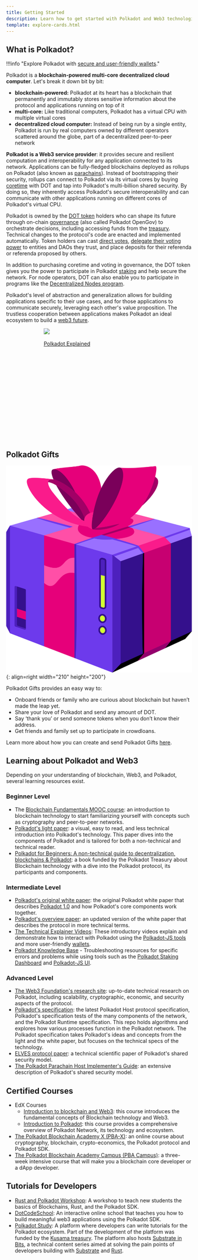 ```yaml
---
title: Getting Started
description: Learn how to get started with Polkadot and Web3 technologies.
template: explore-cards.html
---
```


## What is Polkadot?

!!!info "Explore Polkadot with [secure and user-friendly wallets](https://www.polkadot.network/ecosystem/wallets/)."

Polkadot is a **blockchain-powered multi-core decentralized cloud computer**. Let's break it down bit by bit:

- **blockchain-powered:** Polkadot at its heart has a blockchain that permanently and immutably stores sensitive information about the protocol and applications running on top of it
- **multi-core:** Like traditional computers, Polkadot has a virtual CPU with multiple virtual cores
- **decentralized cloud computer:** Instead of being run by a single entity, Polkadot is run by real computers owned by different operators scattered around the globe, part of a decentralized peer-to-peer network

**Polkadot is a Web3 service provider**: it provides secure and resilient computation and interoperability for any application connected to its network. Applications can be fully-fledged blockchains deployed as rollups on Polkadot (also known as [parachains](../learn/learn-parachains.md)). Instead of bootstrapping their security, rollups can connect to Polkadot via its virtual cores by buying [coretime](../learn/learn-agile-coretime.md) with DOT and tap into Polkadot's multi-billion shared security. By doing so, they inherently access Polkadot's secure interoperability and can communicate with other applications running on different cores of Polkadot's virtual CPU.

Polkadot is owned by the [DOT token](../learn/learn-DOT.md) holders who can shape its future through on-chain [governance](../learn/learn-polkadot-opengov.md) (also called Polkadot
OpenGov) to orchestrate decisions, including accessing funds from the
[treasury](../learn/learn-polkadot-opengov-treasury.md). Technical changes to the protocol's code are enacted and implemented automatically. Token holders can cast [direct votes](../learn/learn-polkadot-opengov.md#voting-on-a-referendum), [delegate their voting power](../learn/learn-polkadot-opengov.md#multirole-delegation) to entities and DAOs they trust, and place deposits for their referenda or referenda proposed by others.

In addition to purchasing coretime and voting in governance, the DOT token gives you the power to participate in Polkadot [staking](../learn/learn-staking.md) and help secure the network. For node operators, DOT can also enable you to participate in programs like the [Decentralized Nodes program](https://nodes.web3.foundation/).

Polkadot's level of abstraction and generalization allows for building applications 
specific to their use cases, and for those applications to communicate securely, leveraging each
other's value proposition. The trustless cooperation between applications makes Polkadot an
ideal ecosystem to build a [web3 future](web3-and-polkadot.md).

<div class="row" style="display: flex; gap: 20px; justify-content: center;">
  <a 
    href="https://www.youtube.com/watch?v=_-k0xkooSlA" 
    class="card-container" 
    data-aos="fade-up" 
    data-aos-delay="100" 
    style="width: 300px; height: 300px;"
  >
    <img src="https://img.youtube.com/vi/_-k0xkooSlA/0.jpg" class="card-image"/>
    <p class="card-title">Polkadot Explained</p>
  </a>
</div>

## Polkadot Gifts

![Gift](../assets/explore/Gift.png){: align=right width="210" height="200"}

Polkadot Gifts provides an easy way to:

- Onboard friends or family who are curious about blockchain but haven’t made the leap yet.
- Share your love of Polkadot and send any amount of DOT.
- Say ‘thank you’ or send someone tokens when you don’t know their address.
- Get friends and family set up to participate in crowdloans.

Learn more about how you can create and send Polkadot Gifts
[here](https://polkadot.network/blog/introducing-polkadot-kusama-gifts/).

## Learning about Polkadot and Web3

Depending on your understanding of blockchain, Web3, and Polkadot, several learning resources exist.

### Beginner Level

- The [Blockchain Fundamentals MOOC course](https://youtube.com/playlist?list=PLxVihxZC42nF_MCN9PTvZMIifRjx9cZ2J&feature=shared): an introduction to blockchain technology to start familiarizing yourself with concepts such as cryptography and peer-to-peer networks.
- [Polkadot's light paper](https://polkadot.com/papers/Polkadot-lightpaper.pdf): a visual, easy to
  read, and less technical introduction into Polkadot's technology. This paper dives into the
  components of Polkadot and is tailored for both a non-technical and technical reader.
- [Polkadot for Beginners: A non-technical guide to decentralization, blockchains & Polkadot](https://linktr.ee/polkadotbook): a book funded by the Polkadot Treasury about Blockchain technology with a dive into the Polkadot protocol, its participants and components.

### Intermediate Level

- [Polkadot's original white paper](https://polkadot.com/papers/Polkadot-whitepaper.pdf): the original Polkadot white
  paper that describes [Polkadot 1.0](./polkadot-v1.md) and how Polkadot's core components work together.
- [Polkadot's overview paper](https://arxiv.org/abs/2005.13456): an updated version of the white
  paper that describes the protocol in more technical terms.
- [The Technical Explainer Videos](https://www.youtube.com/playlist?list=PLOyWqupZ-WGuAuS00rK-pebTMAOxW41W8):
  These introductory videos explain and demonstrate how to interact with Polkadot using the [Polkadot-JS tools](./polkadotjs.md) and more user-friendly [wallets](https://polkadot.com/get-started/wallets/).
- [Polkadot Knowledge Base](https://support.polkadot.network/) - Troubleshooting resources for
  specific errors and problems while using tools such as the [Polkadot Staking Dashboard](./dashboards/staking-dashboard.md) and [Polkadot-JS UI](./polkadotjs-ui.md).

### Advanced Level

- [The Web3 Foundation's research site](https://research.web3.foundation/): up-to-date technical research on Polkadot, including scalability, cryptographic,
  economic, and security aspects of the protocol.
- [Polkadot's specification](https://spec.polkadot.network/id-polkadot-protocol): the latest Polkadot Host protocol specification, Polkadot's specification tests of the many components of the network, and the Polkadot Runtime specification. This repo holds algorithms and
  explores how various processes function in the Polkadot network. The Polkadot specification takes
  Polkadot's ideas and concepts from the light and the white paper, but focuses on the technical
  specs of the technology.
- [ELVES protocol paper](https://eprint.iacr.org/2024/961.pdf): a technical scientific paper of Polkadot's shared security model.
- [The Polkadot Parachain Host Implementer's Guide](https://paritytech.github.io/polkadot-sdk/book/index.html): an extensive description of Polkadot's shared security model.

## Certified Courses

- EdX Courses
    - [Introduction to blockchain and Web3](https://www.edx.org/learn/blockchain/web3-foundation-introduction-to-blockchain-and-web3): this course introduces the fundamental concepts of Blockchain technology and Web3.
    - [Introduction to Polkadot](https://www.edx.org/learn/computer-programming/web3-foundation-introduction-to-polkadot): this course provides a comprehensive overview of Polkadot Network, its technology and ecosystem.
- [The Polkadot Blockchain Academy X (PBA-X)](https://pbax.polkadot.academy/): an online course about cryptography, blockchain, crypto-economics, the Polkadot protocol and Polkadot SDK.
- [The Polkadot Blockchain Academy Campus (PBA Campus)](https://polkadot.academy/pba-campus/): a three-week intensive course that will make you a blockchain core developer or a dApp developer.

## Tutorials for Developers

- [Rust and Polkadot Workshop](https://www.shawntabrizi.com/rust-and-polkadot-workshop/#/): A workshop to teach new students the basics of Blockchains, Rust, and the Polkadot SDK.
- [DotCodeSchool](https://dotcodeschool.com): An interactive online school that teaches you how to build meaningful web3 applications using the Polkadot SDK.
- [Polkadot Study](https://polkadot.study/): A platform where developers can write tutorials for
  the Polkadot ecosystem. Part of the development of the platform was funded by the
  [Kusama treasury](https://kusama.subsquare.io/referenda/102). The platform also hosts
  [Substrate in Bits](https://polkadot.study/tutorials/substrate-in-bits/), a technical content
  series aimed at solving the pain points of developers building with
  [Substrate](https://docs.polkadot.com/develop/parachains/intro-polkadot-sdk/#substrate) and [Rust](https://www.rust-lang.org/).
